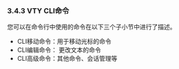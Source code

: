 ### 3.4.3 VTY CLI命令

您可以在命令行中使用的命令在以下三个子小节中进行了描述。

- CLI移动命令：用于移动光标的命令
- CLI编辑命令： 更改文本的命令
- CLI高级命令：其他命令、会话管理等

